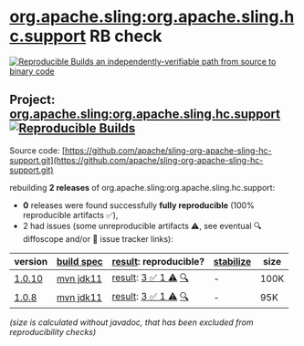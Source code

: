 [org.apache.sling:org.apache.sling.hc.support](https://central.sonatype.com/artifact/org.apache.sling/org.apache.sling.hc.support/versions) RB check
=======

[![Reproducible Builds](https://reproducible-builds.org/images/logos/rb.svg) an independently-verifiable path from source to binary code](https://reproducible-builds.org/)

## Project: [org.apache.sling:org.apache.sling.hc.support](https://central.sonatype.com/artifact/org.apache.sling/org.apache.sling.hc.support/versions) [![Reproducible Builds](https://img.shields.io/endpoint?url=https://raw.githubusercontent.com/jvm-repo-rebuild/reproducible-central/master/content/org/apache/sling/org.apache.sling.hc.support/badge.json)](https://github.com/jvm-repo-rebuild/reproducible-central/blob/master/content/org/apache/sling/org.apache.sling.hc.support/README.md)

Source code: [https://github.com/apache/sling-org-apache-sling-hc-support.git](https://github.com/apache/sling-org-apache-sling-hc-support.git)

rebuilding **2 releases** of org.apache.sling:org.apache.sling.hc.support:
- **0** releases were found successfully **fully reproducible** (100% reproducible artifacts :white_check_mark:),
- 2 had issues (some unreproducible artifacts :warning:, see eventual :mag: diffoscope and/or :memo: issue tracker links):

| version | [build spec](/BUILDSPEC.md) | [result](https://reproducible-builds.org/docs/jvm/): reproducible? | [stabilize](https://github.com/google/oss-rebuild/blob/main/cmd/stabilize/README.md) | size |
| -- | --------- | ------ | ------ | -- |
| [1.0.10](https://central.sonatype.com/artifact/org.apache.sling/org.apache.sling.hc.support/1.0.10/pom) | [mvn jdk11](org.apache.sling.hc.support-1.0.10.buildspec) | [result](org.apache.sling.hc.support-1.0.10.buildinfo): [3 :white_check_mark:  1 :warning:](org.apache.sling.hc.support-1.0.10.buildcompare) [:mag:](org.apache.sling.hc.support-1.0.10.diffoscope) | - | 100K |
| [1.0.8](https://central.sonatype.com/artifact/org.apache.sling/org.apache.sling.hc.support/1.0.8/pom) | [mvn jdk11](org.apache.sling.hc.support-1.0.8.buildspec) | [result](org.apache.sling.hc.support-1.0.8.buildinfo): [3 :white_check_mark:  1 :warning:](org.apache.sling.hc.support-1.0.8.buildcompare) [:mag:](org.apache.sling.hc.support-1.0.8.diffoscope) | - | 95K |

<i>(size is calculated without javadoc, that has been excluded from reproducibility checks)</i>
